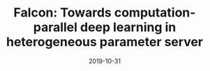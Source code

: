 ---
title: "Falcon: Towards computation-parallel deep learning in heterogeneous parameter server"
authors:
- Qihua Zhou
- Kun Wang
- Song Guo
- Xiaodong Lu
- Li Li
- Minyi Guo
- Yanfei Sun
date: "2019-10-31"
doi: "10.1109/ICDCS.2019.00028"


# Publication type.
# Legend: 0 = Uncategorized; 1 = Conference paper; 2 = Journal article;
# 3 = Preprint / Working Paper; 4 = Report; 5 = Book; 6 = Book section;
# 7 = Thesis; 8 = Patent
publication_types: ["1"]

# Publication name and optional abbreviated publication name.
publication: In *International Conference on Distributed Computing Systems*
publication_short: In *ICDCS*

# links:
# - name: Custom Link
#   url: http://example.org
url_pdf: https://ieeexplore.ieee.org/abstract/document/8885211
# url_code: '#'
# url_dataset: '#'
# url_poster: '#'
# url_project: ''
# url_slides: ''
# url_video: '#'

# Featured image
# To use, add an image named `featured.jpg/png` to your page's folder. 
# image:
#   caption: 'Image credit: [**Unsplash**](https://unsplash.com/photos/pLCdAaMFLTE)'
#   focal_point: ""
#   preview_only: false

# Associated Projects (optional).
#   Associate this publication with one or more of your projects.
#   Simply enter your project's folder or file name without extension.
#   E.g. `internal-project` references `content/project/internal-project/index.md`.
#   Otherwise, set `projects: []`.
projects: []
---